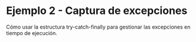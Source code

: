 # Ejemplo 2 - Captura de excepciones

Cómo usar la estructura try-catch-finally para gestionar las excepciones en tiempo de ejecución.
